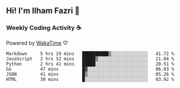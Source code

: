 ## Hi! I'm Ilham Fazri 👋

### Weekly Coding Activity ☕
Powered by [WakaTime](https://wakatime.com/) ♡
<!--START_SECTION:waka-->

```text
Markdown     5 hrs 29 mins   ██████████▒░░░░░░░░░░░░░░   41.72 %
JavaScript   2 hrs 52 mins   █████▒░░░░░░░░░░░░░░░░░░░   21.84 %
Python       2 hrs 41 mins   █████░░░░░░░░░░░░░░░░░░░░   20.51 %
Go           47 mins         █▓░░░░░░░░░░░░░░░░░░░░░░░   06.03 %
JSON         41 mins         █▒░░░░░░░░░░░░░░░░░░░░░░░   05.26 %
HTML         30 mins         █░░░░░░░░░░░░░░░░░░░░░░░░   03.92 %
```

<!--END_SECTION:waka-->
